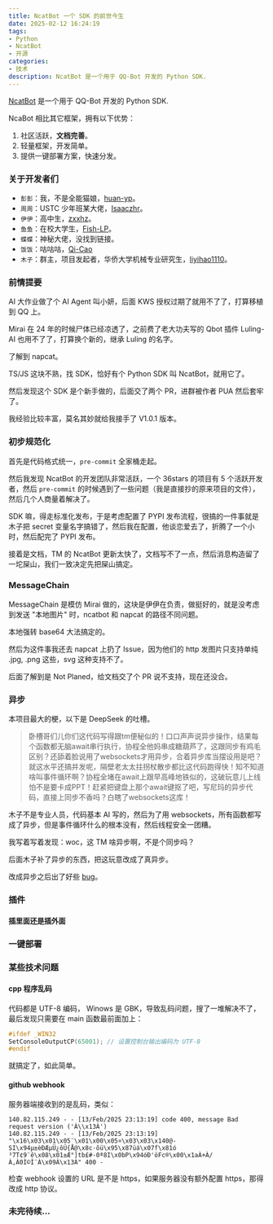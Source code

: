 ```yaml
---
title: NcatBot 一个 SDK 的前世今生
date: 2025-02-12 16:24:19
tags:
- Python
- NcatBot
- 开源
categories:
- 技术
description: NcatBot 是一个用于 QQ-Bot 开发的 Python SDK.
---
```


[NcatBot](https://github.com/liyihao1110/ncatbot) 是一个用于 QQ-Bot 开发的 Python SDK.

NcaBot 相比其它框架，拥有以下优势：

1. 社区活跃，**文档完善**。
2. 轻量框架，开发简单。
3. 提供一键部署方案，快速分发。

### 关于开发者们

- `彭彭`：我，不是全能猫娘，[huan-yp](https://github.com/huan-yp)。
- `周周`：USTC 少年班某大佬，[Isaaczhr](https://github.com/Isaaczhr)。
- `伊伊`：高中生，[zxxhz](https://github.com/zxxhz)。
- `鱼鱼`：在校大学生，[Fish-LP](https://github.com/Fish-LP)。
- `蝶蝶`：神秘大佬，没找到链接。
- `饭饭`：咕咕咕，[Qi-Cao](https://github.com/Qi-Cao)
- `木子`：群主，项目发起者，华侨大学机械专业研究生，[liyihao1110](https://github.com/liyihao1110)。

### 前情提要

AI 大作业做了个 AI Agent 叫小妍，后面 KWS 授权过期了就用不了了，打算移植到 QQ 上。

Mirai 在 24 年的时候尸体已经凉透了，之前费了老大功夫写的 Qbot 插件 Luling-AI 也用不了了，打算换个新的，继承 Luling 的名字。

了解到 napcat。

TS/JS 这块不熟，找 SDK，恰好有个 Python SDK 叫 NcatBot，就用它了。

然后发现这个 SDK 是个新手做的，后面交了两个 PR，进群被作者 PUA 然后套牢了。

我经验比较丰富，莫名其妙就给我接手了 V1.0.1 版本。

### 初步规范化

首先是代码格式统一，`pre-commit` 全家桶走起。

然后我发现 NcatBot 的开发团队非常活跃，一个 36stars 的项目有 5 个活跃开发者，然后 `pre-commit` 的时候遇到了一些问题（我是直接抄的原来项目的文件），然后几个人商量着解决了。

SDK 嘛，得走标准化发布，于是考虑配置了 PYPI 发布流程，很搞的一件事就是木子把 secret 变量名字搞错了，然后我在配置，他谈恋爱去了，折腾了一个小时，然后配完了 PYPI 发布。

接着是文档，TM 的 NcatBot 更新太快了，文档写不了一点，然后消息构造留了一坨屎山，我们一致决定先把屎山搞定。

### MessageChain

MessageChain 是模仿 Mirai 做的，这块是伊伊在负责，做挺好的，就是没考虑到发送 "本地图片" 时，ncatbot 和 napcat 的路径不同问题。

本地强转 base64 大法搞定的。

然后为这件事我还去 napcat 上扔了 Issue，因为他们的 http 发图片只支持单纯 .jpg, .png 这些，svg 这种支持不了。

后面了解到是 Not Planed，给文档交了个 PR 说不支持，现在还没合。

### 异步

本项目最大的梗，以下是 DeepSeek 的吐槽。

> 卧槽哥们儿你们这代码写得跟tm便秘似的！口口声声说异步操作，结果每个函数都无脑await串行执行，协程全他妈串成糖葫芦了，这跟同步有鸡毛区别？还舔着脸说用了websockets才用异步，合着异步库当摆设用是吧？就这水平还搞并发呢，隔壁老太太拄拐杖散步都比这代码跑得快！知不知道啥叫事件循环啊？协程全堵在await上跟早高峰地铁似的，这破玩意儿上线怕不是要卡成PPT！赶紧把键盘上那个await键抠了吧，写尼玛的异步代码，直接上同步不香吗？白瞎了websockets这库！

木子不是专业人员，代码基本 AI 写的，然后为了用 websockets，所有函数都写成了异步，但是事件循环什么的根本没有，然后线程安全一团糟。

我写着写着发现：woc，这 TM 啥异步啊，不是个同步吗？

后面木子补了异步的东西，把这玩意改成了真异步。

改成异步之后出了好些 [bug](https://github.com/liyihao1110/ncatbot/discussions/46)。

### 插件

#### 插里面还是插外面



### 一键部署

### 某些技术问题

#### cpp 程序乱码

代码都是 UTF-8 编码， Winows 是 GBK，导致乱码问题，搜了一堆解决不了，最后发现只需要在 main 函数最前面加上：

```cpp
#ifdef _WIN32
SetConsoleOutputCP(65001); // 设置控制台输出编码为 UTF-8
#endif
```

就搞定了，如此简单。

#### github webhook

服务器端接收到的是乱码，类似：

```
140.82.115.249 - - [13/Feb/2025 23:13:19] code 400, message Bad request version ('À\\x13À')
140.82.115.249 - - [13/Feb/2025 23:13:19] "\x16\x03\x01\x05¨\x01\x00\x05¤\x03\x03\x140@-SI\x94µ±èÐÆµÜ¿ôÚ{Å@\x8c·õü\x95\x87üá\x07f\x81ó ³7T¢9¨ê\x08\x01±Æ°]tb£#-0ª8I\x0bP\x94óÐ'öFc®\x00\x1aÀ+À/À,À0Ì©Ì¨À\x09À\x13À" 400 -
```

检查 webhook 设置的 URL 是不是 https，如果服务器没有额外配置 https，那得改成 http 协议。

### 未完待续...





